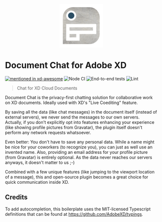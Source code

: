 <!--suppress HtmlDeprecatedAttribute -->
<p align="center">
    <img src="./dist/icons/icon_144.png" alt="Document Chat Logo" />
</p>

# Document Chat for Adobe XD

[![mentioned in xd-awesome](https://img.shields.io/badge/mentioned%20in-xd--awesome-%23FF2BC2.svg?colorA=2E001E)](https://github.com/AdobeXD/xd-awesome)
![Node CI](https://github.com/pklaschka/chat-xd-plugin/workflows/Node%20CI/badge.svg)
![End-to-end tests](https://github.com/pklaschka/chat-xd-plugin/workflows/End-to-end%20tests/badge.svg)
![Lint](https://github.com/pklaschka/chat-xd-plugin/workflows/Lint/badge.svg)

> Chat for XD Cloud Documents

Document Chat is the privacy-first chatting solution for collaborative work on
XD documents. Ideally used with XD's "Live Coediting" feature.

By saving all the data (like chat messages) in the document itself (instead of
external servers), we never send the messages to our own servers. Actually, if
you don't explicitly opt into features enhancing your experience (like showing
profile pictures from Gravatar), the plugin itself doesn't perform any network
requests whatsoever.

Even better: You don't have to save any personal data. While a name might be
nice for your coworkers (to recognize you), you can just as well use an invented
name. Also, providing an email address for your profile picture (from Gravatar)
is entirely optional. As the data never reaches our servers anyways, it doesn't
matter to us ;-)

Combined with a few unique features (like jumping to the viewport location of a
message), this and open-source plugin becomes a great choice for quick
communication inside XD.

## Credits

To add autocompletion, this boilerplate uses the MIT-licensed Typescript
definitions that can be found at https://github.com/AdobeXD/typings.
